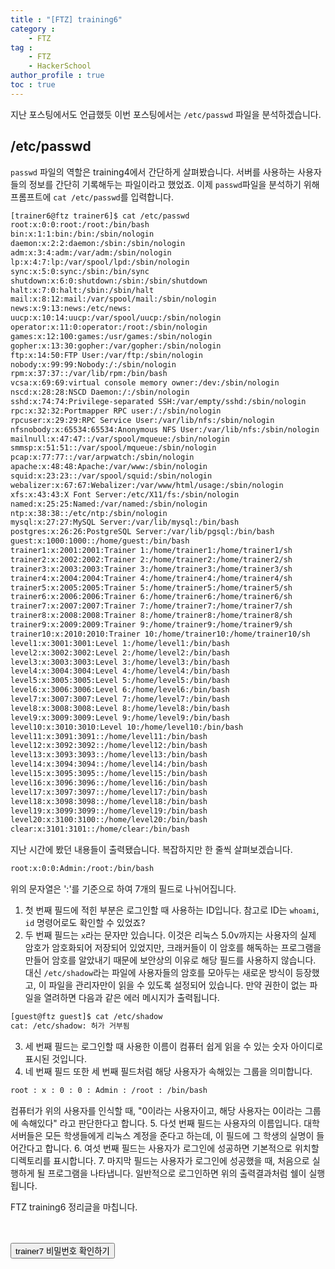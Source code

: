 ```yaml
---
title : "[FTZ] training6"
category : 
    - FTZ
tag : 
    - FTZ
    - HackerSchool
author_profile : true
toc : true
---
```


지난 포스팅에서도 언급했듯 이번 포스팅에서는 <code>/etc/passwd</code> 파일을 분석하겠습니다. 

## /etc/passwd
<code>passwd</code> 파일의 역할은 training4에서 간단하게 살펴봤습니다. 서버를 사용하는 사용자들의 정보를 간단히 기록해두는 파일이라고 했었죠. 이제 <code>passwd</code>파일을 분석하기 위해 프롬프트에 <code>cat /etc/passwd</code>를 입력합니다.

```sh
[trainer6@ftz trainer6]$ cat /etc/passwd
root:x:0:0:root:/root:/bin/bash
bin:x:1:1:bin:/bin:/sbin/nologin
daemon:x:2:2:daemon:/sbin:/sbin/nologin
adm:x:3:4:adm:/var/adm:/sbin/nologin
lp:x:4:7:lp:/var/spool/lpd:/sbin/nologin
sync:x:5:0:sync:/sbin:/bin/sync
shutdown:x:6:0:shutdown:/sbin:/sbin/shutdown
halt:x:7:0:halt:/sbin:/sbin/halt
mail:x:8:12:mail:/var/spool/mail:/sbin/nologin
news:x:9:13:news:/etc/news:
uucp:x:10:14:uucp:/var/spool/uucp:/sbin/nologin
operator:x:11:0:operator:/root:/sbin/nologin
games:x:12:100:games:/usr/games:/sbin/nologin
gopher:x:13:30:gopher:/var/gopher:/sbin/nologin
ftp:x:14:50:FTP User:/var/ftp:/sbin/nologin
nobody:x:99:99:Nobody:/:/sbin/nologin
rpm:x:37:37::/var/lib/rpm:/bin/bash
vcsa:x:69:69:virtual console memory owner:/dev:/sbin/nologin
nscd:x:28:28:NSCD Daemon:/:/sbin/nologin
sshd:x:74:74:Privilege-separated SSH:/var/empty/sshd:/sbin/nologin
rpc:x:32:32:Portmapper RPC user:/:/sbin/nologin
rpcuser:x:29:29:RPC Service User:/var/lib/nfs:/sbin/nologin
nfsnobody:x:65534:65534:Anonymous NFS User:/var/lib/nfs:/sbin/nologin
mailnull:x:47:47::/var/spool/mqueue:/sbin/nologin
smmsp:x:51:51::/var/spool/mqueue:/sbin/nologin
pcap:x:77:77::/var/arpwatch:/sbin/nologin
apache:x:48:48:Apache:/var/www:/sbin/nologin
squid:x:23:23::/var/spool/squid:/sbin/nologin
webalizer:x:67:67:Webalizer:/var/www/html/usage:/sbin/nologin
xfs:x:43:43:X Font Server:/etc/X11/fs:/sbin/nologin
named:x:25:25:Named:/var/named:/sbin/nologin
ntp:x:38:38::/etc/ntp:/sbin/nologin
mysql:x:27:27:MySQL Server:/var/lib/mysql:/bin/bash
postgres:x:26:26:PostgreSQL Server:/var/lib/pgsql:/bin/bash
guest:x:1000:1000::/home/guest:/bin/bash
trainer1:x:2001:2001:Trainer 1:/home/trainer1:/home/trainer1/sh
trainer2:x:2002:2002:Trainer 2:/home/trainer2:/home/trainer2/sh
trainer3:x:2003:2003:Trainer 3:/home/trainer3:/home/trainer3/sh
trainer4:x:2004:2004:Trainer 4:/home/trainer4:/home/trainer4/sh
trainer5:x:2005:2005:Trainer 5:/home/trainer5:/home/trainer5/sh
trainer6:x:2006:2006:Trainer 6:/home/trainer6:/home/trainer6/sh
trainer7:x:2007:2007:Trainer 7:/home/trainer7:/home/trainer7/sh
trainer8:x:2008:2008:Trainer 8:/home/trainer8:/home/trainer8/sh
trainer9:x:2009:2009:Trainer 9:/home/trainer9:/home/trainer9/sh
trainer10:x:2010:2010:Trainer 10:/home/trainer10:/home/trainer10/sh
level1:x:3001:3001:Level 1:/home/level1:/bin/bash
level2:x:3002:3002:Level 2:/home/level2:/bin/bash
level3:x:3003:3003:Level 3:/home/level3:/bin/bash
level4:x:3004:3004:Level 4:/home/level4:/bin/bash
level5:x:3005:3005:Level 5:/home/level5:/bin/bash
level6:x:3006:3006:Level 6:/home/level6:/bin/bash
level7:x:3007:3007:Level 7:/home/level7:/bin/bash
level8:x:3008:3008:Level 8:/home/level8:/bin/bash
level9:x:3009:3009:Level 9:/home/level9:/bin/bash
level10:x:3010:3010:Level 10:/home/level10:/bin/bash
level11:x:3091:3091::/home/level11:/bin/bash
level12:x:3092:3092::/home/level12:/bin/bash
level13:x:3093:3093::/home/level13:/bin/bash
level14:x:3094:3094::/home/level14:/bin/bash
level15:x:3095:3095::/home/level15:/bin/bash
level16:x:3096:3096::/home/level16:/bin/bash
level17:x:3097:3097::/home/level17:/bin/bash
level18:x:3098:3098::/home/level18:/bin/bash
level19:x:3099:3099::/home/level19:/bin/bash
level20:x:3100:3100::/home/level20:/bin/bash
clear:x:3101:3101::/home/clear:/bin/bash
```
지난 시간에 봤던 내용들이 출력됐습니다. 복잡하지만 한 줄씩 살펴보겠습니다.

```sh
root:x:0:0:Admin:/root:/bin/bash
```

위의 문자열은 ':'를 기준으로 하여 7개의 필드로 나뉘어집니다.

1. 첫 번째 필드에 적힌 부분은 로그인할 때 사용하는 ID입니다. 참고로 ID는 <code>whoami</code>, <code>id</code> 명령어로도 확인할 수 있었죠?
2. 두 번째 필드는 <code>x</code>라는 문자만 있습니다. 이것은 리눅스 5.0v까지는 사용자의 실제 암호가 암호화되어 저장되어 있었지만, 크래커들이 이 암호를 해독하는 프로그램을 만들어 암호를 알았내기 때문에 보안상의 이유로 해당 필드를 사용하지 않습니다. 대신 <code>/etc/shadow</code>라는 파일에 사용자들의 암호를 모아두는 새로운 방식이 등장했고, 이 파일을 관리자만이 읽을 수 있도록 설정되어 있습니다. 만약 권한이 없는 파일을 열려하면 다음과 같은 에러 메시지가 출력됩니다.

```sh
[guest@ftz guest]$ cat /etc/shadow
cat: /etc/shadow: 허가 거부됨
```
3. 세 번째 필드는 로그인할 때 사용한 이름이 컴퓨터 쉽게 읽을 수 있는 숫자 아이디로 표시된 것입니다.
4. 네 번째 필드 또한 세 번째 필드처럼 해당 사용자가 속해있는 그룹을 의미합니다.
```sh
root : x : 0 : 0 : Admin : /root : /bin/bash
```
컴퓨터가 위의 사용자를 인식할 때, "0이라는 사용자이고, 해당 사용자는 0이라는 그룹에 속해있다" 라고 판단한다고 합니다.
5. 다섯 번째 필드는 사용자의 이름입니다. 대학 서버들은 모든 학생들에게 리눅스 계정을 준다고 하는데, 이 필드에 그 학생의 실명이 들어간다고 합니다.
6. 여섯 번째 필드는 사용자가 로그인에 성공하면 기본적으로 위치할 디렉토리를 표시합니다.
7. 마지막 필드는 사용자가 로그인에 성공했을 때, 처음으로 실행하게 될 프로그램을 나타냅니다. 일반적으로 로그인하면 위의 출력결과처럼 쉘이 실행됩니다.

FTZ training6 정리글을 마칩니다. <br><br><br>



<button type="button" onclick="myFunction()" id="btn" class="btn btn--primary btn--small">trainer7 비밀번호 확인하기</button>
<strong id="str"></strong>
<script>
function myFunction() { 
  document.getElementById("str").innerHTML = "&nbsp;&nbsp;to the top";
}
</script>